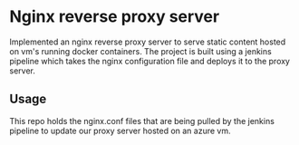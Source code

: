 # Nginx reverse proxy server

Implemented an nginx reverse proxy server to serve static content hosted on vm's running docker containers. The project is built using a jenkins pipeline which takes the nginx configuration file and deploys it to the proxy server.




## Usage

This repo holds the nginx.conf files that are being pulled by the jenkins pipeline to update our proxy server hosted on an azure vm. 

